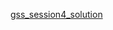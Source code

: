 <a href="https://docs.google.com/spreadsheets/d/1IvPKSyqid1TIch1N9ZPY2ROXOuFXfJarqpSIVJQAOJk/edit?usp=sharing">gss_session4_solution</a>
<br>
